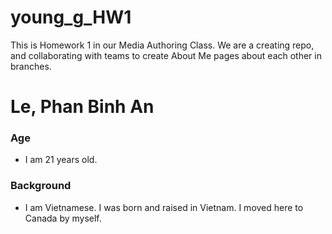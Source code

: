 # young_g_HW1
This is Homework 1 in our Media Authoring Class. We are a creating repo, and collaborating with teams to create About Me pages about each other in branches.

# Le, Phan Binh An
### Age

- I am 21 years old.

### Background 

- I am Vietnamese. I was born and raised in Vietnam. I moved here to Canada by myself.